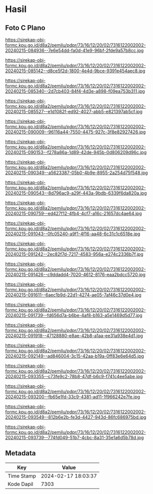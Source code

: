 # Hasil

## Foto C Plano

https://sirekap-obj-formc.kpu.go.id/d8a2/pemilu/pdpr/73/16/12/20/02/7316122002002-20240215-084936--7e6e54dd-fa0d-41e9-96bf-2fde9a57b8cc.jpg

https://sirekap-obj-formc.kpu.go.id/d8a2/pemilu/pdpr/73/16/12/20/02/7316122002002-20240215-085142--d8ce5f2d-1800-4e4d-9bce-9391e454aec8.jpg

https://sirekap-obj-formc.kpu.go.id/d8a2/pemilu/pdpr/73/16/12/20/02/7316122002002-20240215-085340--2d7cb403-84f4-4d3e-a898-f09ea753b311.jpg

https://sirekap-obj-formc.kpu.go.id/d8a2/pemilu/pdpr/73/16/12/20/02/7316122002002-20240215-085527--e1d1082f-ed92-4027-abb5-e821397ab5cf.jpg

https://sirekap-obj-formc.kpu.go.id/d8a2/pemilu/pdpr/73/16/12/20/02/7316122002002-20240215-090009--96116a44-7550-4475-927c-3f8e82927426.jpg

https://sirekap-obj-formc.kpu.go.id/d8a2/pemilu/pdpr/73/16/12/20/02/7316122002002-20240215-090153--f278a86a-1d89-42de-945b-0d806209d96c.jpg

https://sirekap-obj-formc.kpu.go.id/d8a2/pemilu/pdpr/73/16/12/20/02/7316122002002-20240215-090349--a5623387-05b0-4b9e-8955-2a254d75f548.jpg

https://sirekap-obj-formc.kpu.go.id/d8a2/pemilu/pdpr/73/16/12/20/02/7316122002002-20240215-090543--8d796ac9-a29f-443a-9bdb-6339f6da820a.jpg

https://sirekap-obj-formc.kpu.go.id/d8a2/pemilu/pdpr/73/16/12/20/02/7316122002002-20240215-090759--ed427f12-4fb4-4cf7-a16c-21657dc4ae64.jpg

https://sirekap-obj-formc.kpu.go.id/d8a2/pemilu/pdpr/73/16/12/20/02/7316122002002-20240215-091043--0fc05240-a9f1-4f16-aa48-6c31c1c6518e.jpg

https://sirekap-obj-formc.kpu.go.id/d8a2/pemilu/pdpr/73/16/12/20/02/7316122002002-20240215-091242--2ec82f7d-7217-4583-956a-e274c2336b7f.jpg

https://sirekap-obj-formc.kpu.go.id/d8a2/pemilu/pdpr/73/16/12/20/02/7316122002002-20240215-091426--c9ddadd4-7020-4612-8176-eaa2bdcc5720.jpg

https://sirekap-obj-formc.kpu.go.id/d8a2/pemilu/pdpr/73/16/12/20/02/7316122002002-20240215-091611--6aec1b9d-22d1-4274-ae05-7af46c37d0e4.jpg

https://sirekap-obj-formc.kpu.go.id/d8a2/pemilu/pdpr/73/16/12/20/02/7316122002002-20240215-091739--fd656d7a-b6be-4af8-b163-a5e1469d5d77.jpg

https://sirekap-obj-formc.kpu.go.id/d8a2/pemilu/pdpr/73/16/12/20/02/7316122002002-20240215-091918--47128880-e8ae-42b8-a1aa-ee31a938e4d1.jpg

https://sirekap-obj-formc.kpu.go.id/d8a2/pemilu/pdpr/73/16/12/20/02/7316122002002-20240215-092149--ad846004-3c15-42aa-b19a-0ff83e6e64d5.jpg

https://sirekap-obj-formc.kpu.go.id/d8a2/pemilu/pdpr/73/16/12/20/02/7316122002002-20240215-093355--c73fe9c2-78b8-47df-b6c9-f741c4ee5abe.jpg

https://sirekap-obj-formc.kpu.go.id/d8a2/pemilu/pdpr/73/16/12/20/02/7316122002002-20240215-093200--fb65e1fd-33c9-4381-ad11-1f966242e7fe.jpg

https://sirekap-obj-formc.kpu.go.id/d8a2/pemilu/pdpr/73/16/12/20/02/7316122002002-20240215-093549--812b6e2b-fe3d-4427-943d-86fc686975bd.jpg

https://sirekap-obj-formc.kpu.go.id/d8a2/pemilu/pdpr/73/16/12/20/02/7316122002002-20240215-093739--774fd049-51b7-4cbc-8a31-35e1a6d5b78d.jpg


## Metadata

| Key        | Value               |
| ---------- | ------------------- |
| Time Stamp | 2024-02-17 18:03:37 |
| Kode Dapil | 7303                |



